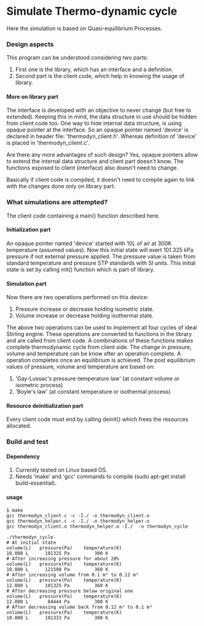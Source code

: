 # Simulate Thermo-dynamic cycle

Here the simulation is based on Quasi-equilibrium Processes.

### Design aspects

This program can be understood considering two parts:

1. First one is the library, which has an interface and a definition.
2. Second part is the client code, which help in knowing the usage of library.

#### More on library part

The interface is developed with an objective to never change (but free to extended).
Keeping this in mind, the data structure in use should be hidden from client code too.
One way to hide internal data structure, is using opaque pointer at the interface.
So an opaque pointer named 'device' is declared in header file: 'thermodyn_client.h'.
Whereas definition of 'device' is placed in 'thermodyn_client.c'.

Are there any more advantages of such design?
Yes, opaque pointers allow to extend the internal data structure and client part doesn't know.
The functions exposed to client (interface) also doesn't need to change.

Basically if client code is compiled,
it doesn't need to compile again to link with the changes done only on library part.

### What simulations are attempted?

The client code containing a main() function described here.

#### Initialization part

An opaque pointer named 'device' started with 10L of air at 300K temperature (assumed values).
Now this initial state will exert 101.325 kPa pressure if not external pressure applied.
The pressure value is taken from standard temperature and pressure STP standards with SI units.
This initial state is set by calling init() function which is part of library.

#### Simulation part

Now there are two operations performed on this device:

1. Pressure increase or decrease holding isometric state.
2. Volume increase or decrease holding isothermal state.

The above two operations can be used to implement all four cycles of ideal Stirling engine.
These operations are converted to functions in the library and are called from client code.
A combinations of these functions makes complete thermodynamic cycle from client side.
The change in pressure, volume and temperature can be know after an operation complete.
A operation completes once an equilibrium is achieved.
The post equilibrium values of pressure, volume and temperature are based on:

1. 'Gay-Lussac's pressure-temperature law' (at constant volume or isometric process)
2. 'Boyle's law' (at constant temperature or isothermal process)

#### Resource deinitialization part

Every client code must end by calling deinit() which frees the resources allocated.

### Build and test

#### Dependency

1. Currently tested on Linux based OS.
2. Needs 'make' and 'gcc' commands to compile (sudo apt-get install build-essential).

#### usage

	$ make
	gcc thermodyn_client.c -c -I./ -o thermodyn_client.o
	gcc thermodyn_helper.c -c -I./ -o thermodyn_helper.o
	gcc thermodyn_client.o thermodyn_helper.o -I./  -o thermodyn_cycle
	
	./thermodyn_cycle
	# At initial state
	volume(L)	pressure(Pa)	temperature(K)
	10.000 L	  101325 Pa	        300 K
	# After increasing pressure for about 20%
	volume(L)	pressure(Pa)	temperature(K)
	10.000 L	  121590 Pa	        360 K
	# After increasing volume from 0.1 m³ to 0.12 m³
	volume(L)	pressure(Pa)	temperature(K)
	12.000 L	  101325 Pa	        360 K
	# After decreasing pressure below original one
	volume(L)	pressure(Pa)	temperature(K)
	12.000 L	   84444 Pa	        300 K
	# After decreasing volume back from 0.12 m³ to 0.1 m³
	volume(L)	pressure(Pa)	temperature(K)
	10.000 L	  101333 Pa	        300 K

